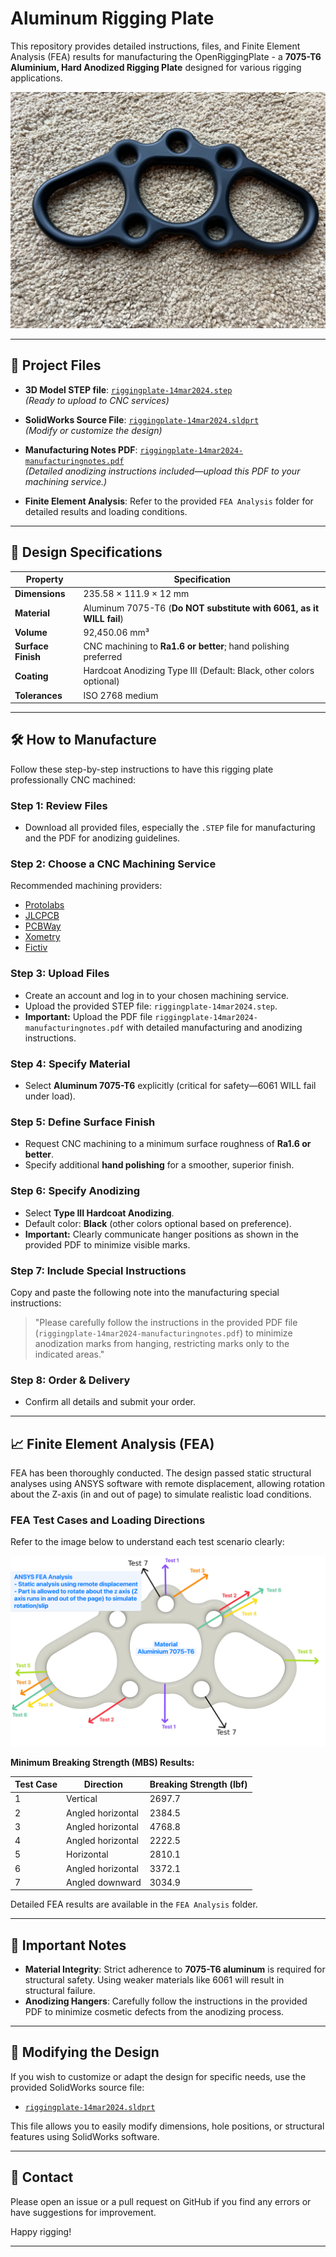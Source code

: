 # Aluminum Rigging Plate

This repository provides detailed instructions, files, and Finite Element Analysis (FEA) results for manufacturing  the OpenRiggingPlate - a **7075-T6 Aluminium, Hard Anodized Rigging Plate** designed for various rigging applications.

![OpenRiggingPlate](RiggingPlate.jpeg)

---

## 📂 Project Files

- **3D Model STEP file**: [`riggingplate-14mar2024.step`](riggingplate-14mar2024.step)  
  *(Ready to upload to CNC services)*

- **SolidWorks Source File**: [`riggingplate-14mar2024.sldprt`](riggingplate-14mar2024.sldprt)  
  *(Modify or customize the design)*

- **Manufacturing Notes PDF**: [`riggingplate-14mar2024-manufacturingnotes.pdf`](riggingplate-14mar2024-manufacturingnotes.pdf)  
  *(Detailed anodizing instructions included—upload this PDF to your machining service.)*

- **Finite Element Analysis**: Refer to the provided `FEA Analysis` folder for detailed results and loading conditions.

---

## 📌 Design Specifications

| Property            | Specification                   |
|---------------------|---------------------------------|
| **Dimensions**      | 235.58 × 111.9 × 12 mm          |
| **Material**        | Aluminum 7075-T6 (**Do NOT substitute with 6061, as it WILL fail**) |
| **Volume**          | 92,450.06 mm³                   |
| **Surface Finish**  | CNC machining to **Ra1.6 or better**; hand polishing preferred |
| **Coating**         | Hardcoat Anodizing Type III (Default: Black, other colors optional) |
| **Tolerances**      | ISO 2768 medium                 |

---

## 🛠️ How to Manufacture

Follow these step-by-step instructions to have this rigging plate professionally CNC machined:

### **Step 1: Review Files**
- Download all provided files, especially the `.STEP` file for manufacturing and the PDF for anodizing guidelines.

### **Step 2: Choose a CNC Machining Service**
Recommended machining providers:
- [Protolabs](https://www.protolabs.com/)
- [JLCPCB](https://jlcpcb.com/)
- [PCBWay](https://www.pcbway.com/)
- [Xometry](https://www.xometry.com/)
- [Fictiv](https://www.fictiv.com/)

### **Step 3: Upload Files**
- Create an account and log in to your chosen machining service.
- Upload the provided STEP file: `riggingplate-14mar2024.step`.
- **Important:** Upload the PDF file `riggingplate-14mar2024-manufacturingnotes.pdf` with detailed manufacturing and anodizing instructions.

### **Step 4: Specify Material**
- Select **Aluminum 7075-T6** explicitly (critical for safety—6061 WILL fail under load).

### **Step 5: Define Surface Finish**
- Request CNC machining to a minimum surface roughness of **Ra1.6 or better**.
- Specify additional **hand polishing** for a smoother, superior finish.

### **Step 6: Specify Anodizing**
- Select **Type III Hardcoat Anodizing**.
- Default color: **Black** (other colors optional based on preference).
- **Important:** Clearly communicate hanger positions as shown in the provided PDF to minimize visible marks.

### **Step 7: Include Special Instructions**
Copy and paste the following note into the manufacturing special instructions:

> "Please carefully follow the instructions in the provided PDF file (`riggingplate-14mar2024-manufacturingnotes.pdf`) to minimize anodization marks from hanging, restricting marks only to the indicated areas."

### **Step 8: Order & Delivery**
- Confirm all details and submit your order.

---

## 📈 Finite Element Analysis (FEA)

FEA has been thoroughly conducted. The design passed static structural analyses using ANSYS software with remote displacement, allowing rotation about the Z-axis (in and out of page) to simulate realistic load conditions.

### FEA Test Cases and Loading Directions

Refer to the image below to understand each test scenario clearly:

![FEA Analysis](./FEA%20Analysis/FEA%20Analysis.png)

**Minimum Breaking Strength (MBS) Results:**

| Test Case | Direction            | Breaking Strength (lbf) |
|-----------|----------------------|-------------------------|
| 1         | Vertical             | 2697.7                  |
| 2         | Angled horizontal    | 2384.5                  |
| 3         | Angled horizontal    | 4768.8                  |
| 4         | Angled horizontal    | 2222.5                  |
| 5         | Horizontal           | 2810.1                  |
| 6         | Angled horizontal    | 3372.1                  |
| 7         | Angled downward      | 3034.9                  |

Detailed FEA results are available in the `FEA Analysis` folder.

---

## 🚧 Important Notes

- **Material Integrity**: Strict adherence to **7075-T6 aluminum** is required for structural safety. Using weaker materials like 6061 will result in structural failure.
- **Anodizing Hangers**: Carefully follow the instructions in the provided PDF to minimize cosmetic defects from the anodizing process.

---

## 🔧 Modifying the Design

If you wish to customize or adapt the design for specific needs, use the provided SolidWorks source file:

- [`riggingplate-14mar2024.sldprt`](riggingplate-14mar2024.sldprt)

This file allows you to easily modify dimensions, hole positions, or structural features using SolidWorks software.

---

## 📧 Contact

Please open an issue or a pull request on GitHub if you find any errors or have suggestions for improvement.

Happy rigging!

---  
